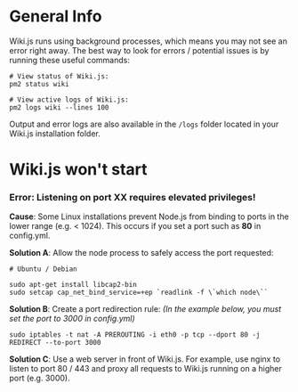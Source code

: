 <!-- TITLE: Troubleshooting -->
<!-- SUBTITLE: A collection of common issues / errors and their possible solutions. -->

# General Info
Wiki.js runs using background processes, which means you may not see an error right away. The best way to look for errors / potential issues is by running these useful commands:

```shell
# View status of Wiki.js:
pm2 status wiki

# View active logs of Wiki.js:
pm2 logs wiki --lines 100
```

Output and error logs are also available in the `/logs` folder located in your Wiki.js installation folder.

# Wiki.js won't start
### Error: Listening on port XX requires elevated privileges!

**Cause**: Some Linux installations prevent Node.js from binding to ports in the lower range (e.g. < 1024). This occurs if you set a port such as **80** in config.yml.

**Solution A**: Allow the node process to safely access the port requested:
```shell
# Ubuntu / Debian

sudo apt-get install libcap2-bin
sudo setcap cap_net_bind_service=+ep `readlink -f \`which node\``
```

**Solution B**: Create a port redirection rule: *(In the example below, you must set the port to 3000 in config.yml)*
```shell
sudo iptables -t nat -A PREROUTING -i eth0 -p tcp --dport 80 -j REDIRECT --to-port 3000
```

**Solution C**: Use a web server in front of Wiki.js. For example, use nginx to listen to port 80 / 443 and proxy all requests to Wiki.js running on a higher port (e.g. 3000).